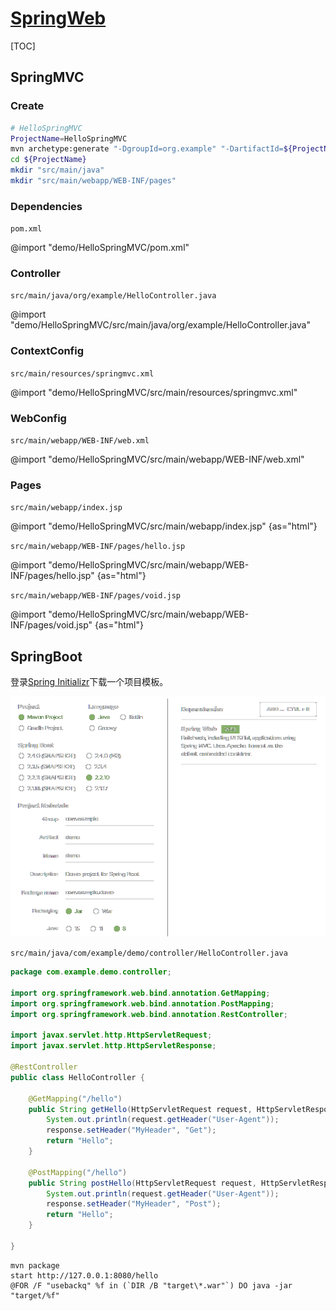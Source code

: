 <link rel="stylesheet" href="https://zhmhbest.gitee.io/hellomathematics/style/index.css">
<script src="https://zhmhbest.gitee.io/hellomathematics/style/index.js"></script>

# [SpringWeb](../index.html)

[TOC]

## SpringMVC

### Create

```bash
# HelloSpringMVC
ProjectName=HelloSpringMVC
mvn archetype:generate "-DgroupId=org.example" "-DartifactId=${ProjectName}" "-DarchetypeArtifactId=maven-archetype-webapp" "-DinteractiveMode=false"
cd ${ProjectName}
mkdir "src/main/java"
mkdir "src/main/webapp/WEB-INF/pages"
```

### Dependencies

`pom.xml`

@import "demo/HelloSpringMVC/pom.xml"

### Controller

`src/main/java/org/example/HelloController.java`

@import "demo/HelloSpringMVC/src/main/java/org/example/HelloController.java"

### ContextConfig

`src/main/resources/springmvc.xml`

@import "demo/HelloSpringMVC/src/main/resources/springmvc.xml"

### WebConfig

`src/main/webapp/WEB-INF/web.xml`

@import "demo/HelloSpringMVC/src/main/webapp/WEB-INF/web.xml"

### Pages

`src/main/webapp/index.jsp`

@import "demo/HelloSpringMVC/src/main/webapp/index.jsp" {as="html"}

`src/main/webapp/WEB-INF/pages/hello.jsp`

@import "demo/HelloSpringMVC/src/main/webapp/WEB-INF/pages/hello.jsp" {as="html"}

`src/main/webapp/WEB-INF/pages/void.jsp`

@import "demo/HelloSpringMVC/src/main/webapp/WEB-INF/pages/void.jsp" {as="html"}

## SpringBoot

登录[Spring Initializr](https://start.spring.io/)下载一个项目模板。

![Initializr](images/spring_initializr.png)

`src/main/java/com/example/demo/controller/HelloController.java`

```java
package com.example.demo.controller;

import org.springframework.web.bind.annotation.GetMapping;
import org.springframework.web.bind.annotation.PostMapping;
import org.springframework.web.bind.annotation.RestController;

import javax.servlet.http.HttpServletRequest;
import javax.servlet.http.HttpServletResponse;

@RestController
public class HelloController {

    @GetMapping("/hello")
    public String getHello(HttpServletRequest request, HttpServletResponse response) {
        System.out.println(request.getHeader("User-Agent"));
        response.setHeader("MyHeader", "Get");
        return "Hello";
    }

    @PostMapping("/hello")
    public String postHello(HttpServletRequest request, HttpServletResponse response) {
        System.out.println(request.getHeader("User-Agent"));
        response.setHeader("MyHeader", "Post");
        return "Hello";
    }

}
```

```batch
mvn package
start http://127.0.0.1:8080/hello
@FOR /F "usebackq" %f in (`DIR /B "target\*.war"`) DO java -jar "target/%f"
```

